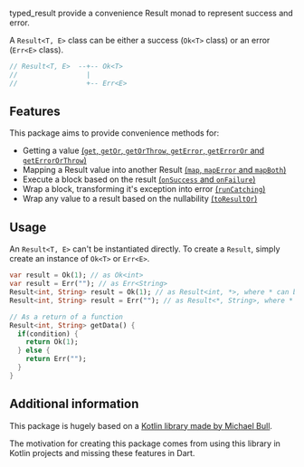 typed_result provide a convenience Result monad to represent success and error.

A `Result<T, E>` class can be either a success (`Ok<T>` class) or an error (`Err<E>` class).
```dart
// Result<T, E>  --+-- Ok<T>
//                 |
//                 +-- Err<E>
```

## Features

This package aims to provide convenience methods for:
- Getting a value [(`get`, `getOr`, `getOrThrow`, `getError`, `getErrorOr` and `getErrorOrThrow`)][get]
- Mapping a Result value into another Result [(`map`, `mapError` and `mapBoth`)][map]
- Execute a block based on the result [(`onSuccess` and `onFailure`)][on]
- Wrap a block, transforming it's exception into error [(`runCatching`)][run-catching]
- Wrap any value to a result based on the nullability [(`toResultOr`)][to-result]

## Usage
An `Result<T, E>` can't be instantiated directly.
To create a `Result`, simply create an instance of `Ok<T>` or `Err<E>`.

```dart
var result = Ok(1); // as Ok<int>
var result = Err(""); // as Err<String>
Result<int, String> result = Ok(1); // as Result<int, *>, where * can be defined with any type
Result<int, String> result = Err(""); // as Result<*, String>, where * can be defined with any type

// As a return of a function
Result<int, String> getData() {
  if(condition) {
    return Ok(1);
  } else {
    return Err("");
  }
}
```

## Additional information

This package is hugely based on a [Kotlin library made by Michael Bull](https://github.com/michaelbull/kotlin-result/).

The motivation for creating this package comes from using this library in Kotlin projects and missing these features in Dart.

[get]: https://github.com/lucastsantos/typed_result/blob/master/lib/src/functions/get.dart
[map]: https://github.com/lucastsantos/typed_result/blob/master/lib/src/functions/map.dart
[on]: https://github.com/lucastsantos/typed_result/blob/master/lib/src/functions/on.dart
[run-catching]: https://github.com/lucastsantos/typed_result/blob/master/lib/src/functions/run_catching.dart
[to-result]: https://github.com/lucastsantos/typed_result/blob/master/lib/src/functions/to_result.dart